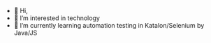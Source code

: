 - 👋 Hi,
- 👀 I’m interested in technology
- 🌱 I’m currently learning automation testing in Katalon/Selenium by Java/JS

<!---
vanessa-dia/vanessa-dia is a ✨ special ✨ repository because its `README.md` (this file) appears on your GitHub profile.
You can click the Preview link to take a look at your changes.
--->
